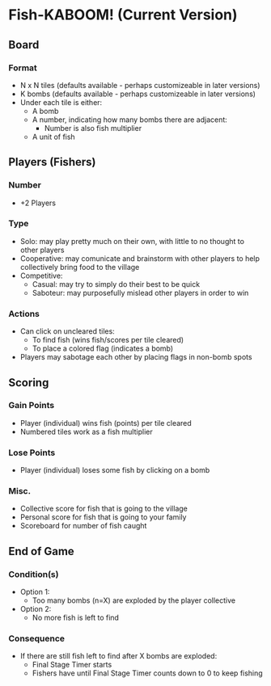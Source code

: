 # Fish-KABOOM! (Current Version)

## Board

### Format
- N x N tiles (defaults available - perhaps customizeable in later versions)
- K bombs (defaults available - perhaps customizeable in later versions)
- Under each tile is either:
    - A bomb
    - A number, indicating how many bombs there are adjacent:
        - Number is also fish multiplier
    - A unit of fish

## Players (Fishers)

### Number
- +2 Players

### Type
- Solo: may play pretty much on their own, with little to no thought to other players
- Cooperative: may comunicate and brainstorm with other players to help collectively bring food to the village
- Competitive:
    - Casual: may try to simply do their best to be quick
    - Saboteur: may purposefully mislead other players in order to win

### Actions
- Can click on uncleared tiles:
    - To find fish (wins fish/scores per tile cleared)
    - To place a colored flag (indicates a bomb)
- Players may sabotage each other by placing flags in non-bomb spots


## Scoring

### Gain Points
- Player (individual) wins fish (points) per tile cleared
- Numbered tiles work as a fish multiplier

### Lose Points
- Player (individual) loses some fish by clicking on a bomb

### Misc.
- Collective score for fish that is going to the village
- Personal score for fish that is going to your family
- Scoreboard for number of fish caught

## End of Game

### Condition(s)
- Option 1:
    - Too many bombs (n=X) are exploded by the player collective
- Option 2:
    - No more fish is left to find

### Consequence
- If there are still fish left to find after X bombs are exploded:
    - Final Stage Timer starts
    - Fishers have until Final Stage Timer counts down to 0 to keep fishing